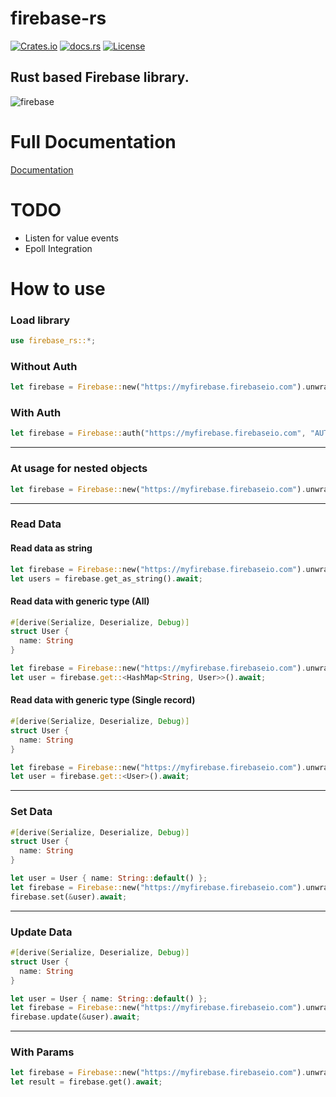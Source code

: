 # firebase-rs

[![Crates.io](https://img.shields.io/crates/v/firebase-rs.svg)](https://crates.io/crates/firebase-rs) [![docs.rs](https://docs.rs/firebase-rs/badge.svg)](https://docs.rs/firebase-rs) [![License](https://img.shields.io/badge/license-Apache%202.0-blue.svg)](LICENSE)

Rust based Firebase library.
---
![firebase](https://firebase.google.com/downloads/brand-guidelines/SVG/logo-logomark.svg 'Firebase')

# Full Documentation
[Documentation](https://docs.rs/firebase-rs/2.0.1/firebase_rs/)


# TODO
- Listen for value events
- Epoll Integration

# How to use

### Load library
````rust
use firebase_rs::*;
````

### Without Auth
````rust
let firebase = Firebase::new("https://myfirebase.firebaseio.com").unwrap();
````

### With Auth
````rust
let firebase = Firebase::auth("https://myfirebase.firebaseio.com", "AUTH_KEY").unwrap();
````
---

### At usage for nested objects
````rust
let firebase = Firebase::new("https://myfirebase.firebaseio.com").unwrap().at("users").at("USER_ID").at(...);
````

---

### Read Data

#### Read data as string
````rust
let firebase = Firebase::new("https://myfirebase.firebaseio.com").unwrap().at("users");
let users = firebase.get_as_string().await;
````


#### Read data with generic type (All)
````rust
#[derive(Serialize, Deserialize, Debug)]
struct User {
  name: String
}

let firebase = Firebase::new("https://myfirebase.firebaseio.com").unwrap().at("users");
let user = firebase.get::<HashMap<String, User>>().await;
````

#### Read data with generic type (Single record)
````rust
#[derive(Serialize, Deserialize, Debug)]
struct User {
  name: String
}

let firebase = Firebase::new("https://myfirebase.firebaseio.com").unwrap().at("users").at("USER_ID");
let user = firebase.get::<User>().await;
````


---

### Set Data
````rust
#[derive(Serialize, Deserialize, Debug)]
struct User {
  name: String
}

let user = User { name: String::default() };
let firebase = Firebase::new("https://myfirebase.firebaseio.com").unwrap().at("users");
firebase.set(&user).await;
````

---

### Update Data
````rust
#[derive(Serialize, Deserialize, Debug)]
struct User {
  name: String
}

let user = User { name: String::default() };
let firebase = Firebase::new("https://myfirebase.firebaseio.com").unwrap().at("users").at("USER_ID");
firebase.update(&user).await;
````

---

### With Params
````rust
let firebase = Firebase::new("https://myfirebase.firebaseio.com").unwrap().with_params().start_at(1).order_by("name").equal_to(5).finish();
let result = firebase.get().await;
````
